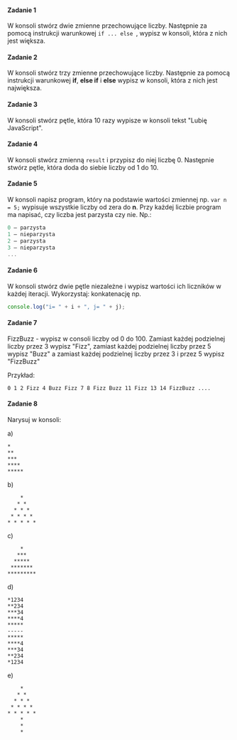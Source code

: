 #### Zadanie 1

W konsoli stwórz dwie zmienne przechowujące liczby. Następnie za pomocą instrukcji warunkowej ```if ... else ```, wypisz w konsoli, która z nich jest większa.

#### Zadanie 2

W konsoli stwórz trzy zmienne przechowujące liczby. Następnie za pomocą instrukcji warunkowej **if**, **else if** i **else**
wypisz w konsoli, która z nich jest największa.


#### Zadanie 3
W konsoli stwórz pętle, która 10 razy wypisze w konsoli tekst "Lubię JavaScript".


#### Zadanie 4
W konsoli stwórz zmienną ```result``` i przypisz do niej liczbę 0. Następnie stwórz pętle, która doda do siebie liczby od 1 do 10.

#### Zadanie 5
W konsoli napisz program, który na podstawie wartości zmiennej np. ```var n = 5;``` wypisuje wszystkie liczby od zera do **n**.
Przy każdej liczbie program ma napisać, czy  liczba jest parzysta czy nie. Np.:

```JavaScript
0 – parzysta
1 – nieparzysta
2 – parzysta
3 – nieparzysta
...
```

#### Zadanie 6
W konsoli stwórz dwie pętle niezależne i wypisz wartości ich liczników w każdej iteracji. Wykorzystaj:
konkatenację np.

```JavaScript 
console.log("i= " + i + ", j= " + j);
```

#### Zadanie 7

FizzBuzz - wypisz w consoli liczby od 0 do 100. Zamiast każdej podzielnej liczby przez 3 wypisz "Fizz", zamiast każdej podzielnej liczby przez 5 wypisz "Buzz" a zamiast każdej podzielnej liczby przez 3 i przez 5 wypisz "FizzBuzz"

Przykład:

```
0 1 2 Fizz 4 Buzz Fizz 7 8 Fizz Buzz 11 Fizz 13 14 FizzBuzz ....
```

#### Zadanie 8

Narysuj w konsoli:

a)
```
*
**
***
****
*****
```

b)
```
    *
   * *
  * * *
 * * * *
* * * * *
```

c)
```
    *
   ***
  *****
 *******
*********
```

d)
```
*1234
**234
***34
****4
*****
-----
*****
****4
***34
**234
*1234
```

e)
```
    *
   * *
  * * *
 * * * *
* * * * *
    *
    *
    *
```